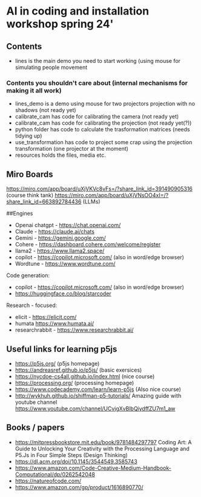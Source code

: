 #  AI in coding and installation workshop spring 24'
## Contents
- lines is the main demo you need to start working (using mouse for simulating people movement 

### Contents you shouldn't care about (internal mechanisms for making it all work)
- lines_demo is a demo using mouse for two projectors projection with no shadows (not ready yet)
- calibrate_cam has code for calibrating the camera (not ready yet)
- calibrate_cam has code for calibrating the projection (not ready yet(?))
- python folder has code to calculate the trasformation matrices (needs tidying up)
- use_transformation has code to project some crap using the projection transformation (one projector at the moment)
- resources holds the files, media etc. 

## Miro Boards
https://miro.com/app/board/uXjVKVc8vFs=/?share_link_id=391490905316 (course think tank)
https://miro.com/app/board/uXjVNsOO4xI=/?share_link_id=663892784436 (LLMs)

##Engines

- Openai chatgpt - https://chat.openai.com/
- Claude - https://claude.ai/chats
- Gemini - https://gemini.google.com/
- Cohere - https://dashboard.cohere.com/welcome/register
- llama2 - https://www.llama2.space/
- copilot - https://copilot.microsoft.com/ (also in word/edge browser)
- Wordtune - https://www.wordtune.com/

Code generation:
- copilot - https://copilot.microsoft.com/ (also in word/edge browser)
- https://huggingface.co/blog/starcoder

Research - focused:
- elicit - https://elicit.com/
- humata https://www.humata.ai/
- researchrabbit - https://www.researchrabbit.ai/

## Useful links for learning p5js 
- https://p5js.org/ (p5js homepage)
- https://andreasref.github.io/p5js/ (basic exersices)
- https://nycdoe-cs4all.github.io/index.html (nice course)
- https://processing.org/ (processing homepage)
- https://www.codecademy.com/learn/learn-p5js (Also nice course)
- http://wykhuh.github.io/shiffman-p5-tutorials/ Amazing guide  with youtube channel https://www.youtube.com/channel/UCvjgXvBlbQiydffZU7m1_aw

## Books / papers
- https://mitpressbookstore.mit.edu/book/9781484297797 Coding Art: A Guide to Unlocking Your Creativity with the Processing Language and P5.Js in Four Simple Steps (Design Thinking)
- https://dl.acm.org/doi/10.1145/3544549.3585743
- https://www.amazon.com/Code-Creative-Medium-Handbook-Computational/dp/0262542048
- https://natureofcode.com/ 
- https://www.amazon.com/gp/product/1616890770/




